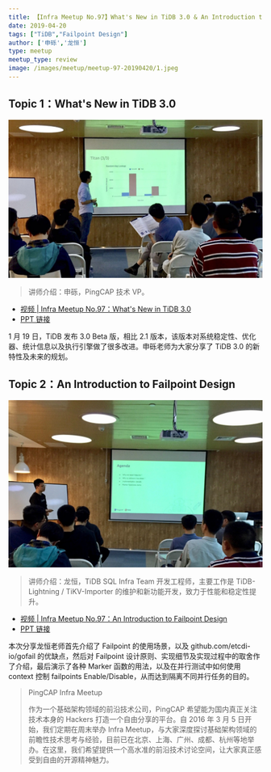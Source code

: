 ```yaml
---
title: 【Infra Meetup No.97】What's New in TiDB 3.0 & An Introduction to Failpoint Design
date: 2019-04-20
tags: ["TiDB","Failpoint Design"]
author: ['申砾','龙恒']
type: meetup
meetup_type: review
image: /images/meetup/meetup-97-20190420/1.jpeg
---
```


## Topic 1：What's New in TiDB 3.0 

![](media/meetup-97-20190420/1.jpeg)

> 讲师介绍：申砾，PingCAP 技术 VP。

+ [视频 | Infra Meetup No.97：What's New in TiDB 3.0](https://www.bilibili.com/video/av50331748/?p=1)
+ [PPT 链接](https://eyun.baidu.com/s/3c3LWmPU)

1 月 19 日，TiDB 发布 3.0 Beta 版，相比 2.1 版本，该版本对系统稳定性、优化器、统计信息以及执行引擎做了很多改进。申砾老师为大家分享了 TiDB 3.0 的新特性及未来的规划。

## Topic 2：An Introduction to Failpoint Design

![](media/meetup-97-20190420/2.jpeg)

> 讲师介绍：龙恒，TiDB SQL Infra Team 开发工程师，主要工作是 TiDB-Lightning / TiKV-Importer 的维护和新功能开发，致力于性能和稳定性提升。

+ [视频 | Infra Meetup No.97：An Introduction to Failpoint Design](https://www.bilibili.com/video/av50331748/?p=2)
+ [PPT 链接](https://eyun.baidu.com/s/3c3LWmPU)

本次分享龙恒老师首先介绍了 Failpoint 的使用场景，以及 github.com/etcdi-io/gofail 的优缺点，然后对 Failpoint 设计原则、实现细节及实现过程中的取舍作了介绍，最后演示了各种 Marker 函数的用法，以及在并行测试中如何使用 context 控制 failpoints Enable/Disable，从而达到隔离不同并行任务的目的。

>PingCAP Infra Meetup
>
>作为一个基础架构领域的前沿技术公司，PingCAP 希望能为国内真正关注技术本身的 Hackers 打造一个自由分享的平台。自 2016 年 3 月 5 日开始，我们定期在周末举办 Infra Meetup，与大家深度探讨基础架构领域的前瞻性技术思考与经验，目前已在北京、上海、广州、成都、杭州等地举办。在这里，我们希望提供一个高水准的前沿技术讨论空间，让大家真正感受到自由的开源精神魅力。

